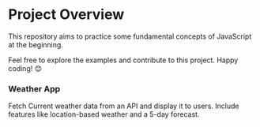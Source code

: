 # Project Overview

This repository aims to practice some fundamental concepts of JavaScript at the beginning.

Feel free to explore the examples and contribute to this project. Happy coding! 😊

### Weather App

Fetch Current weather data from an API and display it to users. Include features like location-based weather and a 5-day forecast.
